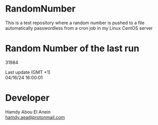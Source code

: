 # RandomNumber    
This is a test repository where a random number is pushed to a file automatically passwordless from a cron job in my Linux CentOS server    
# Random Number of the last run   
31984
      
Last update (GMT +1)    
04/16/24 16:00:01
# Developer    
Hamdy Abou El Anein   
hamdy.aea@protonmail.com
